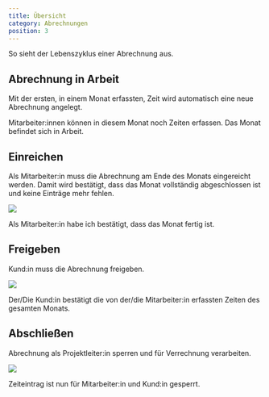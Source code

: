 ```yaml
---
title: Übersicht
category: Abrechnungen
position: 3
---
```


<alert type="info">So sieht der Lebenszyklus einer Abrechnung aus.</alert>

## Abrechnung in Arbeit

Mit der ersten, in einem Monat erfassten, Zeit wird automatisch eine neue Abrechnung angelegt.

<div class="grid grid-cols-2 items-center">
<div>
    <!-- <img src="/docs/billing/anton-billing-einreichen.png"></img> -->
</div>
<div class="items-center">
    <status-chip label="in Arbeit" d="M2,6V8H14V6H2M2,10V12H14V10H2M20.04,10.13C19.9,10.13 19.76,10.19 19.65,10.3L18.65,11.3L20.7,13.35L21.7,12.35C21.92,12.14 21.92,11.79 21.7,11.58L20.42,10.3C20.31,10.19 20.18,10.13 20.04,10.13M18.07,11.88L12,17.94V20H14.06L20.12,13.93L18.07,11.88M2,14V16H10V14H2Z"></status-chip>
    
</div>
</div>
<p class="">Mitarbeiter:innen können in diesem Monat noch Zeiten erfassen. Das Monat befindet sich in Arbeit.</p>

## Einreichen

Als Mitarbeiter:in muss die Abrechnung am Ende des Monats eingereicht werden. Damit wird bestätigt, dass das Monat vollständig abgeschlossen ist und keine Einträge mehr fehlen.

<div class="grid grid-cols-2 items-center">
<div>
    <img src="/docs/billing/anton-billing-einreichen.png"></img>
</div>
<div>
    <status-chip label="Eingereicht" color="grey" d="M14,10H2V12H14V10M14,6H2V8H14V6M2,16H10V14H2V16M21.5,11.5L23,13L16,20L11.5,15.5L13,14L16,17L21.5,11.5Z"></status-chip>
</div>
</div>
    <p class="">Als Mitarbeiter:in habe ich bestätigt, dass das Monat fertig ist.</p>

## Freigeben

Kund:in muss die Abrechnung freigeben.

<div class="grid grid-cols-2 items-center">
<div>
    <img src="/docs/billing/gerda-billing-freigeben.png"></img>
</div>
<div>
    <status-chip label="Freigeben" color="orange" d="M0.41,13.41L6,19L7.41,17.58L1.83,12M22.24,5.58L11.66,16.17L7.5,12L6.07,13.41L11.66,19L23.66,7M18,7L16.59,5.58L10.24,11.93L11.66,13.34L18,7Z"></status-chip>
</div>
</div>
    <p class="">Der/Die Kund:in bestätigt die von der/die Mitarbeiter:in erfassten Zeiten des gesamten Monats.</p>

## Abschließen

Abrechnung als Projektleiter:in sperren und für Verrechnung verarbeiten.

<div class="grid grid-cols-2 items-center">
<div>
    <img src="/docs/billing/paul-billing-abschließen.png"></img>
</div>
<div>
    <status-chip color="green" label="Abgeschlossen" d="M14 15C14 16.11 13.11 17 12 17C10.89 17 10 16.1 10 15C10 13.89 10.89 13 12 13C13.11 13 14 13.9 14 15M13.09 20C13.21 20.72 13.46 21.39 13.81 22H6C4.89 22 4 21.1 4 20V10C4 8.89 4.89 8 6 8H7V6C7 3.24 9.24 1 12 1S17 3.24 17 6V8H18C19.11 8 20 8.9 20 10V13.09C19.67 13.04 19.34 13 19 13C18.66 13 18.33 13.04 18 13.09V10H6V20H13.09M9 8H15V6C15 4.34 13.66 3 12 3S9 4.34 9 6V8M21.34 15.84L17.75 19.43L16.16 17.84L15 19L17.75 22L22.5 17.25L21.34 15.84Z"></status-chip>
</div>
</div>
    <p class="">Zeiteintrag ist nun für Mitarbeiter:in und Kund:in gesperrt.</p>
